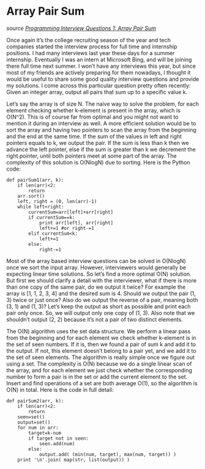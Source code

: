 # Array Pair Sum

_source [Programming Interview Questions 1: Array Pair Sum](http://www.ardendertat.com/2011/09/17/programming-interview-questions-1-array-pair-sum/)_

Once again it’s the college recruiting season of the year and tech companies started the interview process for full time and internship positions. I had many interviews last year these days for a summer internship. Eventually I was an intern at Microsoft Bing, and will be joining there full time next summer. I won’t have any interviews this year, but since most of my friends are actively preparing for them nowadays, I thought it would be useful to share some good quality interview questions and provide my solutions. I come across this particular question pretty often recently: Given an integer array, output all pairs that sum up to a specific value k.

Let’s say the array is of size N. The naive way to solve the problem, for each element checking whether k-element is present in the array, which is O(N^2). This is of course far from optimal and you might not want to mention it during an interview as well. A more efficient solution would be to sort the array and having two pointers to scan the array from the beginning and the end at the same time. If the sum of the values in left and right pointers equals to k, we output the pair. If the sum is less than k then we advance the left pointer, else if the sum is greater than k we decrement the right pointer, until both pointers meet at some part of the array. The complexity of this solution is O(NlogN) due to sorting. Here is the Python code:

```
def pairSum1(arr, k):
    if len(arr)<2:
        return
    arr.sort()
    left, right = (0, len(arr)-1)
    while left<right:
        currentSum=arr[left]+arr[right]
        if currentSum==k:
            print arr[left], arr[right]
            left+=1 #or right-=1
        elif currentSum<k:
            left+=1
        else:
            right-=1
```

Most of the array based interview questions can be solved in O(NlogN) once we sort the input array. However, interviewers would generally be expecting linear time solutions. So let’s find a more optimal O(N) solution. But first we should clarify a detail with the interviewer, what if there is more than one copy of the same pair, do we output it twice? For example the array is [1, 1, 2, 3, 4] and the desired sum is 4. Should we output the pair (1, 3) twice or just once? Also do we output the reverse of a pair, meaning both (3, 1) and (1, 3)? Let’s keep the output as short as possible and print each pair only once. So, we will output only one copy of (1, 3). Also note that we shouldn’t output (2, 2) because it’s not a pair of two distinct elements.

The O(N) algorithm uses the set data structure. We perform a linear pass from the beginning and for each element we check whether k-element is in the set of seen numbers. If it is, then we found a pair of sum k and add it to the output. If not, this element doesn’t belong to a pair yet, and we add it to the set of seen elements. The algorithm is really simple once we figure out using a set. The complexity is O(N) because we do a single linear scan of the array, and for each element we just check whether the corresponding number to form a pair is in the set or add the current element to the set. Insert and find operations of a set are both average O(1), so the algorithm is O(N) in total. Here is the code in full detail:

```
def pairSum2(arr, k):
    if len(arr)<2:
        return
    seen=set()
    output=set()
    for num in arr:
        target=k-num
        if target not in seen:
            seen.add(num)
        else:
            output.add( (min(num, target), max(num, target)) )
    print '\n'.join( map(str, list(output)) )
```
